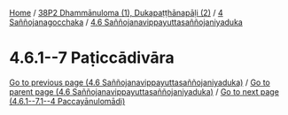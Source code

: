 
[Home](/) / [38P2 Dhammānuloma (1), Dukapaṭṭhānapāḷi (2)](../../../38P2.md) / [4 Saññojanagocchaka](../../4.md) / [4.6 Saññojanavippayuttasaññojaniyaduka](../4.6.md)

# 4.6.1--7 Paṭiccādivāra


[Go to previous page (4.6 Saññojanavippayuttasaññojaniyaduka)](../4.6.md) / [Go to parent page (4.6 Saññojanavippayuttasaññojaniyaduka)](../4.6.md) / [Go to next page (4.6.1--7.1--4 Paccayānulomādi)](4.6.1--7/4.6.1--7.1--4.md)


